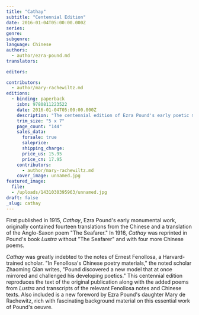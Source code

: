 ```yaml
---
title: "Cathay"
subtitle: "Centennial Edition"
date: 2016-01-04T05:00:00.000Z
series:
genre:
subgenre:
language: Chinese
authors:
  - author/ezra-pound.md
translators:

editors:

contributors:
  - author/mary-rachewiltz.md
editions:
  - binding: paperback
    isbn: 9780811223522
    date: 2016-01-04T05:00:00.000Z
    description: "The centennial edition of Ezra Pound's early poetic masterpiece. "
    trim_size: "5 x 7"
    page_count: "144"
    sales_data:
      forsale: true
      saleprice:
      shipping_charge:
      price_us: 15.95
      price_cn: 17.95
    contributors:
      - author/mary-rachewiltz.md
    cover_image: unnamed.jpg
featured_image:
  file:
  - /uploads/1431030395963/unnamed.jpg
draft: false
_slug: cathay
---
```


First published in 1915, _Cathay_, Ezra Pound's early monumental work, originally contained fourteen translations from the Chinese and a translation of the Anglo-Saxon poem "The Seafarer." In 1916, _Cathay_ was reprinted in Pound's book _Lustra_ without "The Seafarer" and with four more Chinese poems.

_Cathay_ was greatly indebted to the notes of Ernest Fenollosa, a Harvard-trained scholar. "In Fenollosa's Chinese poetry materials," the noted scholar Zhaoming Qian writes, "Pound discovered a new model that at once mirrored and challenged his developing poetics." This centennial edition reproduces the text of the original publication along with the added poems from _Lustra_ and transcripts of the relevant Fenollosa notes and Chinese texts. Also included is a new foreword by Ezra Pound's daughter Mary de Rachewitz, rich with fascinating background material on this essential work of Pound's oeuvre.

